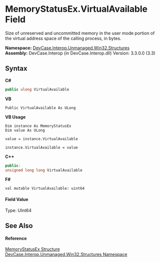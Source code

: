 # MemoryStatusEx.VirtualAvailable Field
 

Size of unreserved and uncommitted memory in the user mode portion of the virtual address space of the calling process, in bytes.

**Namespace:**&nbsp;<a href="N_DevCase_Interop_Unmanaged_Win32_Structures">DevCase.Interop.Unmanaged.Win32.Structures</a><br />**Assembly:**&nbsp;DevCase.Interop (in DevCase.Interop.dll) Version: 3.3.0.0 (3.3)

## Syntax

**C#**<br />
``` C#
public ulong VirtualAvailable
```

**VB**<br />
``` VB
Public VirtualAvailable As ULong
```

**VB Usage**<br />
``` VB Usage
Dim instance As MemoryStatusEx
Dim value As ULong

value = instance.VirtualAvailable

instance.VirtualAvailable = value
```

**C++**<br />
``` C++
public:
unsigned long long VirtualAvailable
```

**F#**<br />
``` F#
val mutable VirtualAvailable: uint64
```


#### Field Value
Type: UInt64

## See Also


#### Reference
<a href="T_DevCase_Interop_Unmanaged_Win32_Structures_MemoryStatusEx">MemoryStatusEx Structure</a><br /><a href="N_DevCase_Interop_Unmanaged_Win32_Structures">DevCase.Interop.Unmanaged.Win32.Structures Namespace</a><br />